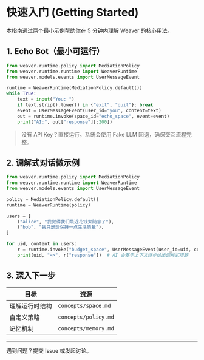 # 快速入门 (Getting Started)

本指南通过两个最小示例帮助你在 5 分钟内理解 Weaver 的核心用法。

## 1. Echo Bot（最小可运行）

```python
from weaver.runtime.policy import MediationPolicy
from weaver.runtime.runtime import WeaverRuntime
from weaver.models.events import UserMessageEvent

runtime = WeaverRuntime(MediationPolicy.default())
while True:
    text = input("You: ")
    if text.strip().lower() in {"exit", "quit"}: break
    event = UserMessageEvent(user_id="you", content=text)
    out = runtime.invoke(space_id="echo_space", event=event)
    print("AI:", out["response"][:200])
```

> 没有 API Key？直接运行。系统会使用 Fake LLM 回退，确保交互流程完整。

## 2. 调解式对话微示例

```python
from weaver.runtime.policy import MediationPolicy
from weaver.runtime.runtime import WeaverRuntime
from weaver.models.events import UserMessageEvent

policy = MediationPolicy.default()
runtime = WeaverRuntime(policy)

users = [
    ("alice", "我觉得我们最近花钱太随意了"),
    ("bob", "我只是想保持一点生活质量"),
]

for uid, content in users:
    r = runtime.invoke("budget_space", UserMessageEvent(user_id=uid, content=content))
    print(uid, "=>", r["response"])  # AI 会基于上下文逐步给出调解式措辞
```

## 3. 深入下一步

| 目标 | 资源 |
|------|------|
| 理解运行时结构 | `concepts/space.md` |
| 自定义策略 | `concepts/policy.md` |
| 记忆机制 | `concepts/memory.md` |

---
遇到问题？提交 Issue 或发起讨论。
